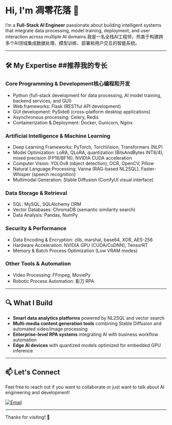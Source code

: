 <div id="title"   “标题” align   对齐=center   中心>




</div>


# Hi, I'm 凋零花落 👋

I’m a **Full-Stack AI Engineer** passionate about building intelligent systems that integrate data processing, model training, deployment, and user interaction across multiple AI domains.我是一名全栈AI工程师，热衷于构建跨多个AI领域集成数据处理、模型训练、部署和用户交互的智能系统。

---

## 🛠️ My Expertise   ##推荐️我的专长

### Core Programming & Development核心编程和开发
- Python (full-stack development for data processing, AI model training, backend services, and GUI)
- Web frameworks: Flask (RESTful API development)
- GUI development: PySide6 (cross-platform desktop applications)
- Asynchronous processing: Celery, Redis
- Containerization & Deployment: Docker, Gunicorn, Nginx

### Artificial Intelligence & Machine Learning
- Deep Learning Frameworks: PyTorch, TorchVision, Transformers (NLP)
- Model Optimization: LoRA, QLoRA, quantization (BitsAndBytes INT8/4), mixed precision (FP16/BF16), NVIDIA CUDA acceleration
- Computer Vision: YOLOv8 (object detection), OCR, OpenCV, Pillow
- Natural Language Processing: Vanna (RAG-based NL2SQL), Faster-Whisper (speech recognition)
- Multimodal Generation: Stable Diffusion (ComfyUI visual interface)

### Data Storage & Retrieval
- SQL: MySQL, SQLAlchemy ORM
- Vector Databases: ChromaDB (semantic similarity search)
- Data Analysis: Pandas, NumPy

### Security & Performance
- Data Encoding & Encryption: zlib, marshal, base64, XOR, AES-256
- Hardware Acceleration: NVIDIA GPU (CUDA/CuDNN), TensorRT
- Memory & Batch Process Optimization (Low VRAM modes)

### Other Tools & Automation
- Video Processing: FFmpeg, MoviePy
- Robotic Process Automation: 影刀 RPA

---

## 🔍 What I Build

- **Smart data analytics platforms** powered by NL2SQL and vector search
- **Multi-media content generation tools** combining Stable Diffusion and automated video/image processing
- **Enterprise-level RPA systems** integrating AI with business workflow automation
- **Edge AI devices** with quantized models optimized for embedded GPU inference

---

## 📫 Let's Connect

Feel free to reach out if you want to collaborate or just want to talk about AI engineering and development!

[![Email](https://img.shields.io/badge/Email-D14836?style=flat&logo=gmail&logoColor=white)](mailto:1448819083@qq.com)

---

Thanks for visiting! 🚀
